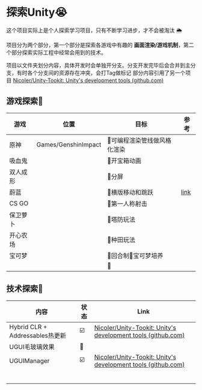 # 探索Unity:sob:
这个项目实际上是个人探索学习项目，只有不断学习进步，才不会被淘汰 :sun_behind_rain_cloud:

项目分为两个部分，第一个部分是探索各游戏中有趣的 **画面渲染/游戏机制**，第二个部分探索实际工程中经常会用到的技术。

项目以文件夹划分内容，具体开发时会单独开分支。分支开发完毕后会合并到主分支，有时各个分支间的资源存在冲突，会打Tag做标记
部分内容引用了另一个项目 [NicoIer/Unity-Tookit: Unity's development tools (github.com)](https://github.com/NicoIer/Unity-Tookit)

## 游戏探索:game_die:

| 游戏 | 位置        | 目标 | 参考 |
| ---- | -------------- | ---- | ---- |
| 原神 | Games/GenshinImpact |  :black_square_button:可编程渲染管线做风格化渲染  |  |
| 吸血鬼 |  | :black_square_button:开宝箱动画 |  |
| 双人成形 |  | :black_square_button:分屏 |  |
| 蔚蓝 |  | :black_square_button:横版移动和跳跃 | [link](https://github.com/mixandjam/Celeste-Movement) |
| CS GO |  | :black_square_button:第一人称射击 |  |
| 保卫萝卜 |  | :black_square_button:塔防玩法 |  |
| 开心农场 |  | :black_square_button:种田玩法 |  |
| 宝可梦 |  | :black_square_button:回合制:black_square_button:宝可梦培养 |  |
|  |  | :black_square_button: |  |

## 技术探索:telescope:

| 内容                            | 状态                    | Link                                                         |
| ------------------------------- | ----------------------- | ------------------------------------------------------------ |
| Hybrid CLR + Addressables热更新 | :ballot_box_with_check: | [NicoIer/Unity-Tookit: Unity's development tools (github.com)](https://github.com/NicoIer/Unity-Tookit) |
| UGUI毛玻璃效果                  | :black_square_button:   |                                                              |
| UGUIManager                     | :ballot_box_with_check: | [NicoIer/Unity-Tookit: Unity's development tools (github.com)](https://github.com/NicoIer/Unity-Tookit) |
|                                 |                         |                                                              |
|                                 |                         |                                                              |
|                                 |                         |                                                              |
|                                 |                         |                                                              |
|                                 |                         |                                                              |
|                                 |                         |                                                              |


